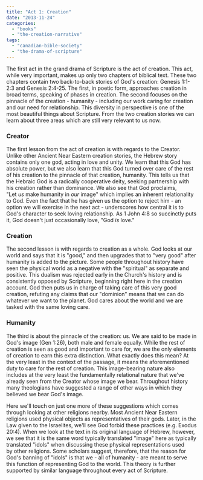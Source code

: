 ```yaml
---
title: "Act 1: Creation"
date: "2013-11-24"
categories: 
  - "books"
  - "the-creation-narrative"
tags: 
  - "canadian-bible-society"
  - "the-drama-of-scripture"
---
```


The first act in the grand drama of Scripture is the act of creation. This act, while very important, makes up only two chapters of biblical text. These two chapters contain two back-to-back stories of God's creation: Genesis 1:1-2:3 and Genesis 2:4-25. The first, in poetic form, approaches creation in broad terms, speaking of phases in creation. The second focuses on the pinnacle of the creation - humanity - including our work caring for creation and our need for relationship. This diversity in perspective is one of the most beautiful things about Scripture. From the two creation stories we can learn about three areas which are still very relevant to us now.

### <!--more-->Creator

The first lesson from the act of creation is with regards to the Creator. Unlike other Ancient Near Eastern creation stories, the Hebrew story contains only one god, acting in love and unity. We learn that this God has absolute power, but we also learn that this God turned over care of the rest of his creation to the pinnacle of that creation, humanity. This tells us that the Hebraic God is a radically cooperative deity, seeking partnership with his creation rather than dominance. We also see that God proclaims, "Let _us_ make humanity in _our_ image" which implies an inherent relationality to God. Even the fact that he has given us the option to reject him - an option we will exercise in the next act - underscores how central it is to God's character to seek loving relationship. As 1 John 4:8 so succinctly puts it, God doesn't just occasionally love, "God _is_ love."

### Creation

The second lesson is with regards to creation as a whole. God looks at our world and says that it is "good," and then upgrades that to "very good" after humanity is added to the picture. Some people throughout history have seen the physical world as a negative with the "spiritual" as separate and positive. This dualism was rejected early in the Church's history and is consistently opposed by Scripture, beginning right here in the creation account. God then puts us in charge of taking care of this very good creation, refuting any claims that our "dominion" means that we can do whatever we want to the planet. God cares about the world and we are tasked with the same loving care.

### Humanity

The third is about the pinnacle of the creation: us. We are said to be made in God's image (Gen 1:26), both male and female equally. While the rest of creation is seen as good and important to care for, we are the only elements of creation to earn this extra distinction. What exactly does this mean? At the very least in the context of the passage, it means the aforementioned duty to care for the rest of creation. This image-bearing nature also includes at the very least the fundamentally relational nature that we've already seen from the Creator whose image we bear. Throughout history many theologians have suggested a range of other ways in which they believed we bear God's image.

Here we'll touch on just one more of these suggestions which comes through looking at other religions nearby. Most Ancient Near Eastern religions used physical objects as representatives of their gods. Later, in the Law given to the Israelites, we'll see God forbid these practices (e.g. Exodus 20:4). When we look at the text in its original language of Hebrew, however, we see that it is the same word typically translated "image" here as typically translated "idols" when discussing these physical representations used by other religions. Some scholars suggest, therefore, that the reason for God's banning of "idols" is that we - all of humanity - are meant to serve this function of representing God to the world. This theory is further supported by similar language throughout every act of Scripture.
